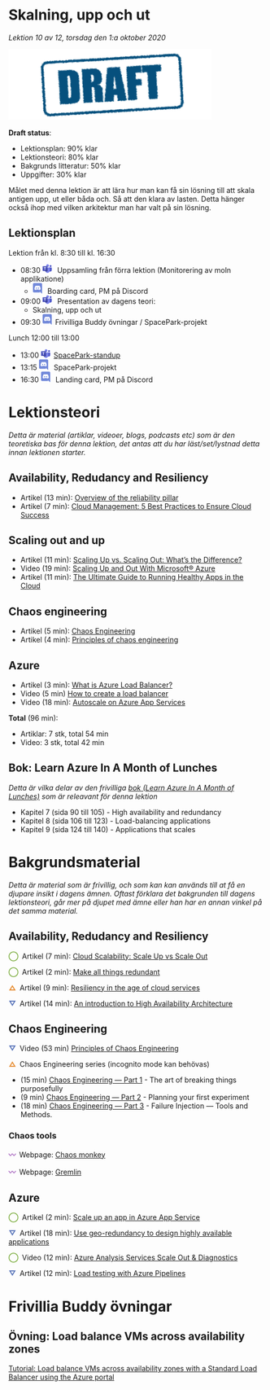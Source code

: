# Skalning, upp och ut

*Lektion 10 av 12, torsdag den 1:a oktober 2020*

![Draft](/assets/images/draft.png)

**Draft status**:

* Lektionsplan: 90% klar
* Lektionsteori: 80% klar
* Bakgrunds litteratur: 50% klar
* Uppgifter: 30% klar

Målet med denna lektion är att lära hur man kan få sin lösning till att skala antigen upp, ut eller båda och. Så att den klara av lasten. Detta hänger också ihop med vilken arkitektur man har valt på sin lösning.

## Lektionsplan
Lektion från kl. 8:30 till kl. 16:30

* 08:30 <img style="margin-right:0.5em;" src="assets/images/teams18.png"  alt="Teams"/> Uppsamling från förra lektion (Monitorering av moln applikatione)
  * <img style="margin-right:0.5em;" src="assets/images/discord18.png" alt="Discord"/> Boarding card, PM på Discord
* 09:00 <img style="margin-right:0.5em;" src="assets/images/teams18.png"  alt="Teams"/> Presentation av dagens teori: 
  * Skalning, upp och ut
* 09:30 <img style="margin-right:0.5em;" src="assets/images/discord18.png" alt="Discord"/>Frivilliga Buddy övningar / SpacePark-projekt

Lunch 12:00 till 13:00

* 13:00 <img style="margin-right:0.5em;" src="assets/images/teams18.png" alt="Teams"/>[SpacePark-standup](project_standup.md)
* 13:15 <img style="margin-right:0.5em;" src="assets/images/discord18.png" alt="Discord"/> SpacePark-projekt
* 16:30 <img style="margin-right:0.5em;" src="assets/images/discord18.png" alt="Discord"/> Landing card, PM på Discord

# Lektionsteori
*Detta är material (artiklar, videoer, blogs, podcasts etc) som är den teoretiska bas för denna lektion, det antas att du har läst/set/lystnad detta innan lektionen starter.*

## Availability, Redudancy and Resiliency

* Artikel (13 min): [Overview of the reliability pillar](https://docs.microsoft.com/en-us/azure/architecture/framework/resiliency/overview)
* Artikel (7 min): [Cloud Management: 5 Best Practices to Ensure Cloud Success](https://daydigital.com/cloud-management-best-practices)

## Scaling out and up

* Artikel (11 min): [Scaling Up vs. Scaling Out: What’s the Difference?](https://pagely.com/blog/scaling-up-vs-scaling-out/)
* Video (19 min): [Scaling Up and Out With Microsoft® Azure](https://www.youtube.com/watch?v=Oy32KEeREVI)
* Artikel (11 min): [The Ultimate Guide to Running Healthy Apps in the Cloud](https://azure.github.io/AppService/2020/05/15/Robust-Apps-for-the-cloud.html)

## Chaos engineering

* Artikel (5 min): [Chaos Engineering](https://docs.microsoft.com/en-us/azure/architecture/framework/resiliency/chaos-engineering)
* Artikel (4 min): [Principles of chaos engineering](https://principlesofchaos.org/)

## Azure

* Artikel (3 min): [What is Azure Load Balancer?](https://docs.microsoft.com/en-us/azure/load-balancer/load-balancer-overview)
* Video (5 min) [How to create a load balancer](https://www.youtube.com/watch?v=-VMPzVoo5Nk)
* Video (18 min): [Autoscale on Azure App Services](https://www.youtube.com/watch?v=7SlUWlzpTS4)

**Total** (96 min):

- Artiklar: 7 stk, total 54 min
- Video: 3 stk, total 42 min

## Bok: Learn Azure In A Month of Lunches

*Detta är vilka delar av den frivilliga [bok (Learn Azure In A Month of Lunches)](info_learningmaterial.md) som är releavant för denna lektion*

* Kapitel 7 (sida 90 till 105) - High availability and redundancy
* Kapitel 8 (sida 106 till 123) - Load-balancing applications
* Kapitel 9 (sida 124 till 140) - Applications that scales

# Bakgrundsmaterial

*Detta är material som är frivillig, och som kan kan används till at få en djupare insikt i dagens ämnen. Oftast förklara det bakgrunden till dagens lektionsteori, går mer på djupet med ämne eller han har en annan vinkel på det samma material.*

## Availability, Redudancy and Resiliency

<span style="color:#7EAE42; font-weight: 900; margin-right:0.5em;">&#9711;</span>Artikel (7 min): [Cloud Scalability: Scale Up vs Scale Out](https://blog.turbonomic.com/blog/on-technology/cloud-scalability-scale-vs-scale)

<span style="color:#7EAE42; font-weight: 900; margin-right:0.5em;">&#9711;</span>Artikel (2 min): [Make all things redundant](https://docs.microsoft.com/en-us/azure/architecture/guide/design-principles/redundancy)

<span style="color:#E78E35; font-weight: 900; margin-right:0.5em;">&#9651;</span>Artikel (9 min): [Resiliency in the age of cloud services](https://www.networkworld.com/article/3238509/resiliency-in-the-age-of-cloud-services.html)

<span style="color:#5874B9; font-weight: 900; margin-right:0.5em;">&#9661;</span>Artikel (14 min): [An introduction to High Availability Architecture](https://www.getfilecloud.com/blog/an-introduction-to-high-availability-architecture/)

## Chaos Engineering

<span style="color:#5874B9; font-weight: 900; margin-right:0.5em;">&#9661;</span>Video (53 min) [Principles of Chaos Engineering](https://www.youtube.com/watch?v=6ilMZqKdMMU)

<span style="color:#E78E35; font-weight: 900; margin-right:0.5em;">&#9651;</span>Chaos Engineering series (incognito mode kan behövas)

* (15 min) [Chaos Engineering — Part 1](https://medium.com/@adhorn/chaos-engineering-ab0cc9fbd12a) - The art of breaking things purposefully
* (9 min) [Chaos Engineering — Part 2](https://medium.com/@adhorn/chaos-engineering-part-2-b9c78a9f3dde) - Planning your first experiment
* (18 min) [Chaos Engineering — Part 3](https://medium.com/@adhorn/chaos-engineering-part-3-61579e41edd8) - Failure Injection — Tools and Methods.

### Chaos tools

<span style="color:#9F58B9; font-weight: 900; margin-right:0.5em;">&#12336;</span>Webpage: [Chaos monkey](https://netflix.github.io/chaosmonkey/)

<span style="color:#9F58B9; font-weight: 900; margin-right:0.5em;">&#12336;</span>Webpage: [Gremlin](https://www.gremlin.com/get-started/?ref=docs)

## Azure 

<span style="color:#7EAE42; font-weight: 900; margin-right:0.5em;">&#9711;</span>Artikel (2 min): [Scale up an app in Azure App Service](https://docs.microsoft.com/en-us/azure/app-service/manage-scale-up)

<span style="color:#5874B9; font-weight: 900; margin-right:0.5em;">&#9661;</span>Artikel (18 min): [Use geo-redundancy to design highly available applications](https://docs.microsoft.com/en-us/azure/storage/common/geo-redundant-design)

<span style="color:#7EAE42; font-weight: 900; margin-right:0.5em;">&#9711;</span>Video (12 min): [Azure Analysis Services Scale Out & Diagnostics](https://www.youtube.com/watch?v=j_lnbxwjgyw)

<span style="color:#5874B9; font-weight: 900; margin-right:0.5em;">&#9661;</span>Artikel (12 min): [Load testing with Azure Pipelines](https://k6.io/blog/integrating-load-testing-with-azure-pipelines)

# Frivillia Buddy övningar

## Övning: Load balance VMs across availability zones

[Tutorial: Load balance VMs across availability zones with a Standard Load Balancer using the Azure portal](https://docs.microsoft.com/en-us/azure/load-balancer/tutorial-load-balancer-standard-public-zone-redundant-portal)

